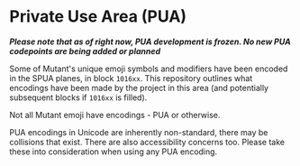 
# Private Use Area (PUA)
***Please note that as of right now, PUA development is frozen. No new PUA codepoints are being added or planned***

Some of Mutant's unique emoji symbols and modifiers have been encoded in the SPUA planes, in block `1016xx`. This repository outlines what encodings have been made by the project in this area (and potentially subsequent blocks if `1016xx` is filled).

Not all Mutant emoji have encodings - PUA or otherwise.

PUA encodings in Unicode are inherently non-standard, there may be collisions that exist. There are also accessibility concerns too. Please take these into consideration when using any PUA encoding.

